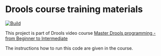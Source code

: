 # Drools course training materials
[![Build](https://github.com/aasaru/drools-training/actions/workflows/maven.yml/badge.svg)](https://github.com/aasaru/drools-training/actions/workflows/maven.yml)

This project is part of Drools video course 
[Master Drools programming - from Beginner to Intermediate](https://www.udemy.com/course/master-drools/?referralCode=ED7C311E09498C940742 "Click to go to Udemy course")

The instructions how to run this code are given in the course.
